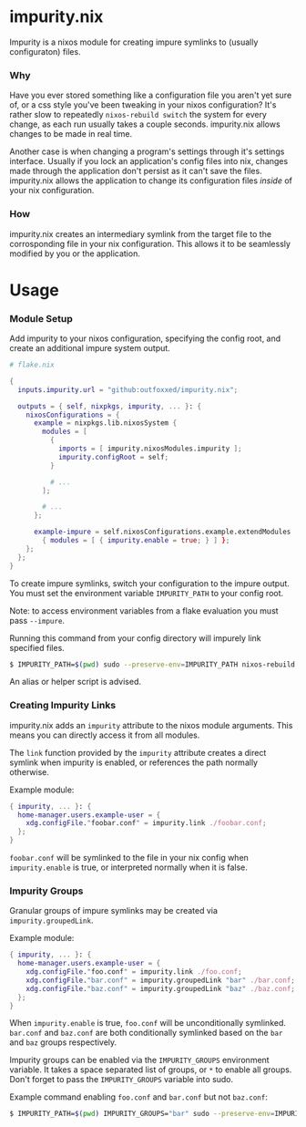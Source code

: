 # impurity.nix
Impurity is a nixos module for creating impure symlinks
to (usually configuraton) files.

### Why
Have you ever stored something like a configuration file you
aren't yet sure of, or a css style you've been tweaking in your
nixos configuration? It's rather slow to repeatedly `nixos-rebuild switch`
the system for every change, as each run usually takes a couple seconds.
impurity.nix allows changes to be made in real time.

Another case is when changing a program's settings through it's settings
interface. Usually if you lock an application's config files into nix, changes
made through the application don't persist as it can't save the files.
impurity.nix allows the application to change its configuration files
*inside* of your nix configuration.

### How
impurity.nix creates an intermediary symlink from the target file to the
corrosponding file in your nix configuration. This allows it to be seamlessly
modified by you or the application.

# Usage

### Module Setup
Add impurity to your nixos configuration, specifying the config root, and
create an additional impure system output.

```nix
# flake.nix

{
  inputs.impurity.url = "github:outfoxxed/impurity.nix";

  outputs = { self, nixpkgs, impurity, ... }: {
    nixosConfigurations = {
      example = nixpkgs.lib.nixosSystem {
        modules = [
          {
            imports = [ impurity.nixosModules.impurity ];
            impurity.configRoot = self;
          }

          # ...
        ];

        # ...
      };

	  example-impure = self.nixosConfigurations.example.extendModules
	    { modules = [ { impurity.enable = true; } ] };
    };
  };
}
```

To create impure symlinks, switch your configuration to the impure output.
You must set the environment variable `IMPURITY_PATH` to your config root.

Note: to access environment variables from a flake evaluation you must pass `--impure`.

Running this command from your config directory will impurely link specified files.
```sh
$ IMPURITY_PATH=$(pwd) sudo --preserve-env=IMPURITY_PATH nixos-rebuild switch --flake --impure .#example-impure
```
An alias or helper script is advised.

### Creating Impurity Links
impurity.nix adds an `impurity` attribute to the nixos module arguments.
This means you can directly access it from all modules.

The `link` function provided by the `impurity` attribute creates a direct symlink
when impurity is enabled, or references the path normally otherwise.

Example module:
```nix
{ impurity, ... }: {
  home-manager.users.example-user = {
    xdg.configFile."foobar.conf" = impurity.link ./foobar.conf;
  };
}
```

`foobar.conf` will be symlinked to the file in your nix config when
`impurity.enable` is true, or interpreted normally when it is false.

### Impurity Groups
Granular groups of impure symlinks may be created via `impurity.groupedLink`.

Example module:
```nix
{ impurity, ... }: {
  home-manager.users.example-user = {
    xdg.configFile."foo.conf" = impurity.link ./foo.conf;
    xdg.configFile."bar.conf" = impurity.groupedLink "bar" ./bar.conf;
    xdg.configFile."baz.conf" = impurity.groupedLink "baz" ./baz.conf;
  };
}
```

When `impurity.enable` is true, `foo.conf` will be unconditionally symlinked.
`bar.conf` and `baz.conf` are both conditionally symlinked based on the `bar` and `baz`
groups respectively.

Impurity groups can be enabled via the `IMPURITY_GROUPS` environment variable. It takes a space separated list of groups, or `*` to enable all groups. Don't forget to pass the `IMPURITY_GROUPS` variable into sudo.

Example command enabling `foo.conf` and `bar.conf` but not `baz.conf`:
```sh
$ IMPURITY_PATH=$(pwd) IMPURITY_GROUPS="bar" sudo --preserve-env=IMPURITY_PATH,IMPURITY_GROUPS nixos-rebuild switch --flake --impure .#example-impure
```
